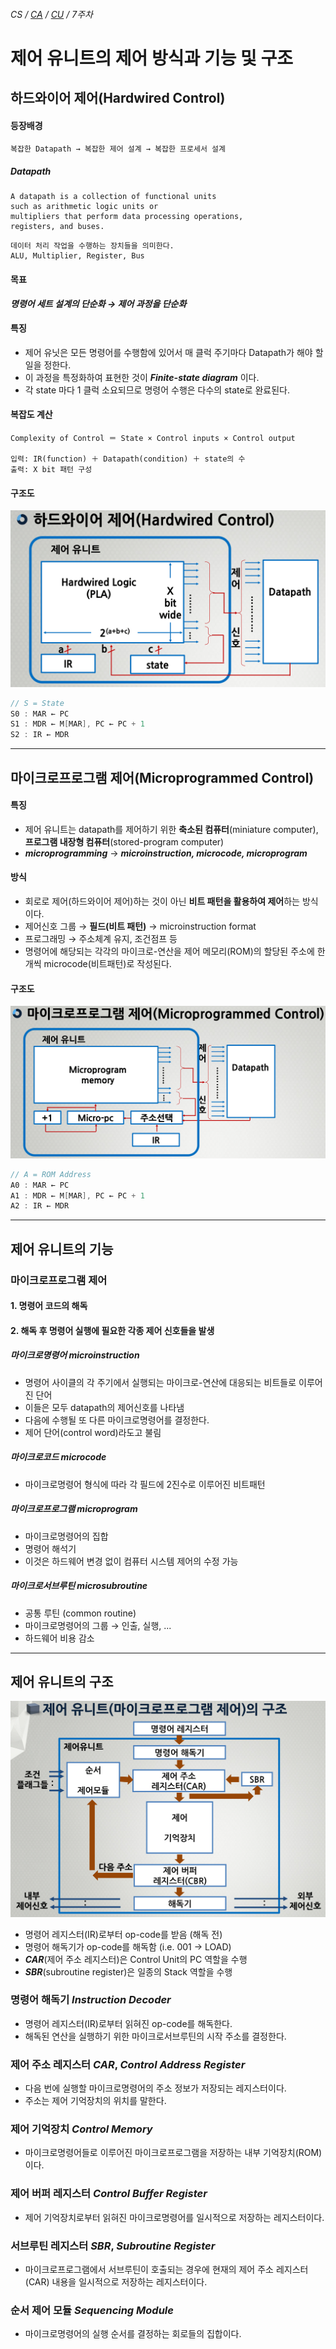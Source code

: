 ###### CS / [CA](../README.md) / [CU](./ControlUnit.md) / 7주차

# 제어 유니트의 제어 방식과 기능 및 구조

## 하드와이어 제어(Hardwired Control)

#### 등장배경

```
복잡한 Datapath → 복잡한 제어 설계 → 복잡한 프로세서 설계
```

##### _Datapath_

```WIKI
A datapath is a collection of functional units
such as arithmetic logic units or
multipliers that perform data processing operations,
registers, and buses.
```

```
데이터 처리 작업을 수행하는 장치들을 의미한다.
ALU, Multiplier, Register, Bus
```

#### 목표

**_명령어 세트 설계의 단순화 → 제어 과정을 단순화_**

#### 특징

-   제어 유닛은 모든 명령어를 수행함에 있어서
    매 클럭 주기마다 Datapath가 해야 할 일을 정한다.
-   이 과정을 특정화하여 표현한 것이 **_Finite-state diagram_** 이다.
-   각 state 마다 1 클럭 소요되므로 명령어 수행은
    다수의 state로 완료된다.

#### 복잡도 계산

```
Complexity of Control ＝ State × Control inputs × Control output

입력: IR(function) ＋ Datapath(condition) ＋ state의 수
출력: X bit 패턴 구성
```

#### 구조도

<p align=center>
    <img src="HardwiredControl.png">
</p>

```swift
// S = State
S0 : MAR ← PC
S1 : MDR ← M[MAR], PC ← PC + 1
S2 : IR ← MDR
```

---

## 마이크로프로그램 제어(Microprogrammed Control)

#### 특징

-   제어 유니트는 datapath를 제어하기 위한
    **축소된 컴퓨터**(miniature computer),
    **프로그램 내장형 컴퓨터**(stored-program computer)
-   **_microprogramming_** →
    **_microinstruction, microcode, microprogram_**

#### 방식

-   회로로 제어(하드와이어 제어)하는 것이 아닌
    **비트 패턴을 활용하여 제어**하는 방식이다.
-   제어신호 그룹 → **필드(비트 패턴)** → microinstruction format
-   프로그래밍 → 주소체계 유지, 조건점프 등
-   명령어에 해당되는 각각의 마이크로-연산을 제어 메모리(ROM)의
    할당된 주소에 한 개씩 microcode(비트패턴)로 작성된다.

#### 구조도

<p align=center>
    <img src="MicroprogrammedControl.png">
</p>

```swift
// A = ROM Address
A0 : MAR ← PC
A1 : MDR ← M[MAR], PC ← PC + 1
A2 : IR ← MDR
```

---

## 제어 유니트의 기능

### 마이크로프로그램 제어

#### 1. 명령어 코드의 해독

#### 2. 해독 후 명령어 실행에 필요한 각종 제어 신호들을 발생

##### 마이크로명령어 _microinstruction_

-   명령어 사이클의 각 주기에서 실행되는
    마이크로-연산에 대응되는 비트들로 이루어진 단어
-   이들은 모두 datapath의 제어신호를 나타냄
-   다음에 수행될 또 다른 마이크로명령어를 결정한다.
-   제어 단어(control word)라도고 불림

##### 마이크로코드 _microcode_

-   마이크로명령어 형식에 따라 각 필드에 2진수로 이루어진 비트패턴

##### 마이크로프로그램 _microprogram_

-   마이크로명령어의 집합
-   명령어 해석기
-   이것은 하드웨어 변경 없이
    컴퓨터 시스템 제어의 수정 가능

##### 마이크로서브루틴 _microsubroutine_

-   공통 루틴 (common routine)
-   마이크로명령어의 그룹 → 인출, 실행, ...
-   하드웨어 비용 감소

---

## 제어 유니트의 구조

<p align=center>
    <img src="ControlUnitArchitecture.png">
</p>

-   명령어 레지스터(IR)로부터 op-code를 받음 (해독 전)
-   명령어 해독기가 op-code를 해독함 (i.e. 001 → LOAD)
-   **_CAR_**(제어 주소 레지스터)은 Control Unit의 PC 역할을 수행
-   **_SBR_**(subroutine register)은 일종의 Stack 역할을 수행

### 명령어 해독기 _Instruction Decoder_

-   명령어 레지스터(IR)로부터 읽혀진 op-code를 해독한다.
-   해독된 연산을 실행하기 위한
    마이크로서브루틴의 시작 주소를 결정한다.

### 제어 주소 레지스터 _CAR_, _Control Address Register_

-   다음 번에 실행할 마이크로명령어의 주소 정보가
    저장되는 레지스터이다.
-   주소는 제어 기억장치의 위치를 말한다.

### 제어 기억장치 _Control Memory_

-   마이크로명령어들로 이루어진 마이크로프로그램을 저장하는
    내부 기억장치(ROM)이다.

### 제어 버퍼 레지스터 _Control Buffer Register_

-   제어 기억장치로부터 읽혀진 마이크로명령어를
    일시적으로 저장하는 레지스터이다.

### 서브루틴 레지스터 _SBR_, _Subroutine Register_

-   마이크로프로그램에서 서브루틴이 호출되는 경우에
    현재의 제어 주소 레지스터(CAR) 내용을
    일시적으로 저장하는 레지스터이다.

### 순서 제어 모듈 _Sequencing Module_

-   마이크로명령어의 실행 순서를 결정하는
    회로들의 집합이다.
